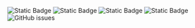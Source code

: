 ![Static Badge](https://img.shields.io/badge/blacklists-61-000000) ![Static Badge](https://img.shields.io/badge/blacklisted-3013666-cc0000) ![Static Badge](https://img.shields.io/badge/whitelisted-2254-00CC00) ![Static Badge](https://img.shields.io/badge/streaming_blacklist-28107-000000) ![GitHub issues](https://img.shields.io/github/issues/fabriziosalmi/blacklists)
